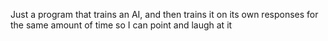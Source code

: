 Just a program that trains an AI, and then trains it on its own responses for the same amount of time so I can point and laugh at it
